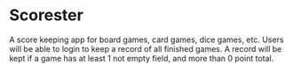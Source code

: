 # Scorester

A score keeping app for board games, card games, dice games, etc.
Users will be able to login to keep a record of all finished games. A record will be kept if a game has at least 1 not empty field, and more than 0 point total.